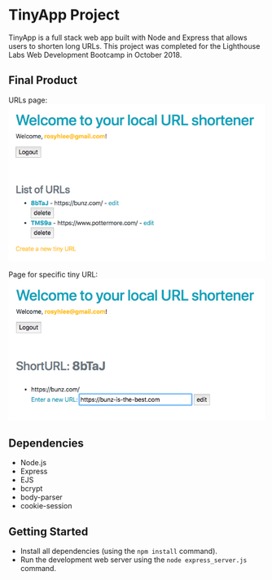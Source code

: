 # TinyApp Project

TinyApp is a full stack web app built with Node and Express that allows users to shorten long URLs. This project was completed for the Lighthouse Labs Web Development Bootcamp in October 2018.

## Final Product

URLs page:
!["URLs page"](https://github.com/lavieenrosy/tinyapp/blob/master/docs/urls-page.png?raw=true)

Page for specific tiny URL:
!["URL:id page"](https://github.com/lavieenrosy/tinyapp/blob/master/docs/urls-id-page.png?raw=true)


## Dependencies

- Node.js
- Express
- EJS
- bcrypt
- body-parser
- cookie-session

## Getting Started

- Install all dependencies (using the `npm install` command).
- Run the development web server using the `node express_server.js` command.
